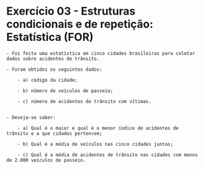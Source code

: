 # Exercício 03 - Estruturas condicionais e de repetição: Estatística (FOR)

    - Foi feita uma estatística em cinco cidades brasileiras para coletar dados sobre acidentes de trânsito. 
    
    - Foram obtidos os seguintes dados:

        - a) código da cidade;

        - b) número de veículos de passeio;

        - c) número de acidentes de trânsito com vítimas.


    - Deseja-se saber:

        - a) Qual é o maior e qual é o menor índice de acidentes de trânsito e a que cidades pertencem;

        - b) Qual é a média de veículos nas cinco cidades juntas;

        - c) Qual é a média de acidentes de trânsito nas cidades com menos de 2.000 veículos de passeio.
